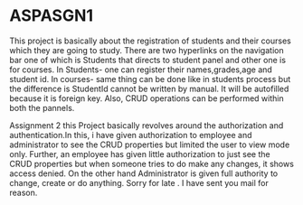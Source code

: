 # ASPASGN1
This project is basically about the registration of students and their courses which they are going to study. There are two hyperlinks on the navigation bar one of which is Students that directs to student panel and other one is for courses.
In Students- one can register their names,grades,age and student id. In courses- same thing can be done like in students process but the difference is StudentId cannot be written by manual. It will be autofilled because it is foreign key.
Also, CRUD operations can be performed within both the pannels.

Assignment 2
this Project basically revolves around the authorization and authentication.In this, i have given authorization to employee and administrator to see the CRUD properties but limited the user to view mode only. Further, an employee has given little authorization to just see the CRUD  properties but when someone tries to do make any changes, it shows access denied. On the other hand Administrator is given full authority to change, create or do anything.
Sorry for late . I have sent you mail for reason.
